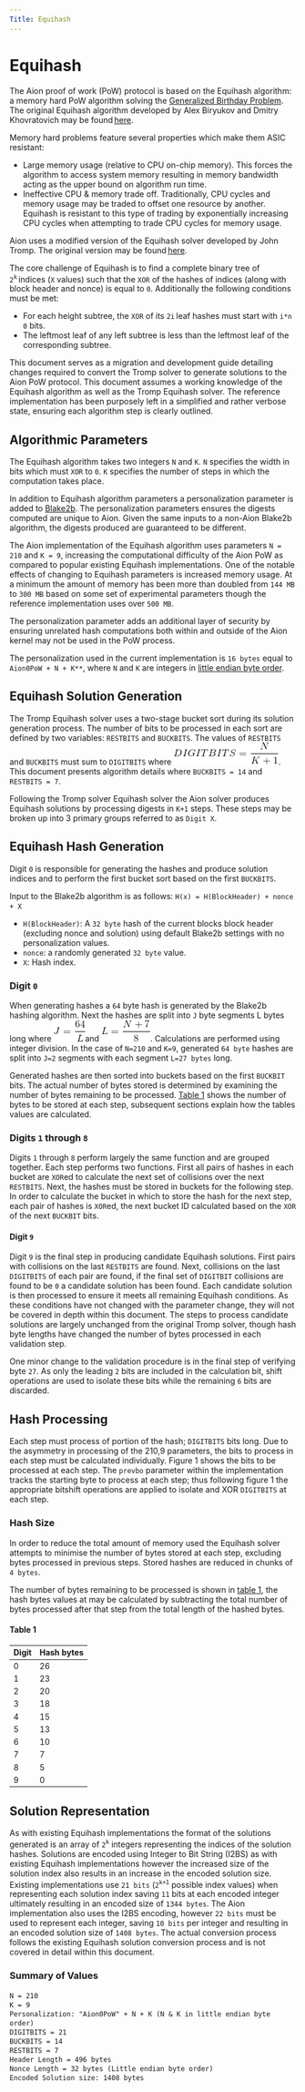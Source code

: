 ```yaml
---
Title: Equihash
---
```


# Equihash

The Aion proof of work (PoW) protocol is based on the Equihash algorithm: a memory hard PoW algorithm solving the [Generalized Birthday Problem](https://en.wikipedia.org/wiki/Birthday_problem). The original Equihash algorithm developed by Alex Biryukov and Dmitry Khovratovich may be found [here](https://github.com/khovratovich/equihash).

Memory hard problems feature several properties which make them ASIC resistant:

- Large memory usage (relative to CPU on-chip memory). This forces the algorithm to access system memory resulting in memory bandwidth acting as the upper bound on algorithm run time.
- Ineffective CPU & memory trade off. Traditionally, CPU cycles and memory usage may be traded to offset one resource by another. Equihash is resistant to this type of trading by exponentially increasing CPU cycles when attempting to trade CPU cycles for memory usage.

Aion uses a modified version of the Equihash solver developed by John Tromp. The original version may be found [here](https://github.com/tromp/equihash).

The core challenge of Equihash is to find a complete binary tree of `2`<sup>`k`</sup> indices (`X` values) such that the `XOR` of the hashes of indices (along with block header and nonce) is equal to `0`. Additionally the following conditions must be met:

- For each height subtree, the `XOR` of its `2i` leaf hashes must start with `i*n 0` bits.
- The leftmost leaf of any left subtree is less than the leftmost leaf of the corresponding subtree.

This document serves as a migration and development guide detailing changes required to convert the Tromp solver to generate solutions to the Aion PoW protocol. This document assumes a working knowledge of the Equihash algorithm as well as the Tromp Equihash solver. The reference implementation has been purposely left in a simplified and rather verbose state, ensuring each algorithm step is clearly outlined.

## Algorithmic Parameters

The Equihash algorithm takes two integers `N` and `K`. `N` specifies the width in bits which must `XOR` to `0`. `K` specifies the number of steps in which the computation takes place.

In addition to Equihash algorithm parameters a personalization parameter is added to [Blake2b](https://blake2.net/). The personalization parameters ensures the digests computed are unique to Aion. Given the same inputs to a non-Aion Blake2b algorithm, the digests produced are guaranteed to be different.

The Aion implementation of the Equihash algorithm uses parameters `N = 210` and `K = 9`, increasing the computational difficulty of the Aion PoW as compared to popular existing Equihash implementations. One of the notable effects of changing to Equihash parameters is increased memory usage. At a minimum the amount of memory has been more than doubled from `144 MB` to `300 MB` based on some set of experimental parameters though the reference implementation uses over `500 MB`.

The personalization parameter adds an additional layer of security by ensuring unrelated hash computations both within and outside of the Aion kernel may not be used in the PoW process.

The personalization used in the current implementation is `16 bytes` equal to `Aion0PoW + N + K**`, where `N` and `K` are integers in [little endian byte order](https://en.wikipedia.org/wiki/Endianness).

## Equihash Solution Generation

The Tromp Equihash solver uses a two-stage bucket sort during its solution generation process. The number of bits to be processed in each sort are defined by two variables: `RESTBITS` and `BUCKBITS`. The values of `RESTBITS` and `BUCKBITS` must sum to `DIGITBITS` where ![equation](/mining/images/equation-digitbits.png). This document presents algorithm details where `BUCKBITS = 14` and `RESTBITS = 7`.

Following the Tromp solver Equihash solver the Aion solver produces Equihash solutions by processing digests in `K+1` steps. These steps may be broken up into 3 primary groups referred to as `Digit X`.

## Equihash Hash Generation

Digit `0` is responsible for generating the hashes and produce solution indices and to perform the first bucket sort based on the first `BUCKBITS`.

Input to the Blake2b algorithm is as follows: `H(x) = H(BlockHeader) + nonce + X`

- `H(BlockHeader)`: A `32 byte` hash of the current blocks block header (excluding nonce and solution) using default Blake2b settings with no personalization values.
- `nonce`: a randomly generated `32 byte` value.
- `X`: Hash index.

### Digit `0`

When generating hashes a `64` byte hash is generated by the Blake2b hashing algorithm. Next the hashes are split into `J` byte segments L bytes long where ![equation](/mining/images/equation-j.png)and ![equation](/mining/images/equation-l.png). Calculations are performed using integer division. In the case of `N=210` and `K=9`, generated `64 byte` hashes are split into `J=2` segments with each segment `L=27 bytes` long.

Generated hashes are then sorted into buckets based on the first `BUCKBIT` bits. The actual number of bytes stored is determined by examining the number of bytes remaining to be processed. [Table 1](#section-table-1) shows the number of bytes to be stored at each step, subsequent sections explain how the tables values are calculated.

### Digits `1` through `8`

Digits `1` through `8` perform largely the same function and are grouped together. Each step performs two functions. First all pairs of hashes in each bucket are `XOR`ed to calculate the next set of collisions over the next `RESTBITS`. Next, the hashes must be stored in buckets for the following step. In order to calculate the bucket in which to store the hash for the next step, each pair of hashes is `XOR`ed, the next bucket ID calculated based on the `XOR` of the next `BUCKBIT` bits.

#### Digit `9`

Digit `9` is the final step in producing candidate Equihash solutions. First pairs with collisions on the last `RESTBITS` are found. Next, collisions on the last `DIGITBITS` of each pair are found, if the final set of `DIGITBIT` collisions are found to be `0` a candidate solution has been found. Each candidate solution is then processed to ensure it meets all remaining Equihash conditions. As these conditions have not changed with the parameter change, they will not be covered in depth within this document. The steps to process candidate solutions are largely unchanged from the original Tromp solver, though hash byte lengths have changed the number of bytes processed in each validation step.

One minor change to the validation procedure is in the final step of verifying byte `27`. As only the leading `2` bits are included in the calculation bit, shift operations are used to isolate these bits while the remaining `6` bits are discarded.

## Hash Processing

Each step must process of portion of the hash; `DIGITBITS` bits long. Due to the asymmetry in processing of the 210,9 parameters, the bits to process in each step must be calculated individually. Figure 1 shows the bits to be processed at each step. The `prevbo` parameter within the implementation tracks the starting byte to process at each step; thus following figure 1 the appropriate bitshift operations are applied to isolate and XOR `DIGITBITS` at each step.

### Hash Size

In order to reduce the total amount of memory used the Equihash solver attempts to minimise the number of bytes stored at each step, excluding bytes processed in previous steps. Stored hashes are reduced in chunks of `4 bytes`.

The number of bytes remaining to be processed is shown in [table 1](#section-table-1), the hash bytes values at may be calculated by subtracting the total number of bytes processed after that step from the total length of the hashed bytes.

#### Table 1

| Digit | Hash bytes |
| ----- | ---------- |
| 0     | 26         |
| 1     | 23         |
| 2     | 20         |
| 3     | 18         |
| 4     | 15         |
| 5     | 13         |
| 6     | 10         |
| 7     | 7          |
| 8     | 5          |
| 9     | 0          |

## Solution Representation

As with existing Equihash implementations the format of the solutions generated is an array of `2`<sup>`k`</sup> integers representing the indices of the solution hashes. Solutions are encoded using Integer to Bit String (I2BS) as with existing Equihash implementations however the increased size of the solution index also results in an increase in the encoded solution size. Existing implementations use `21 bits` (`2`<sup>`k+1`</sup> possible index values) when representing each solution index saving `11` bits at each encoded integer ultimately resulting in an encoded size of `1344 bytes`. The Aion implementation also uses the I2BS encoding, however `22 bits` must be used to represent each integer, saving `10 bits` per integer and resulting in an encoded solution size of `1408 bytes`. The actual conversion process follows the existing Equihash solution conversion process and is not covered in detail within this document.

### Summary of Values

```text
N = 210
K = 9
Personalization: "Aion0PoW" + N + K (N & K in little endian byte order)
DIGITBITS = 21
BUCKBITS = 14
RESTBITS = 7
Header Length = 496 bytes
Nonce Length = 32 bytes (Little endian byte order)
Encoded Solution size: 1408 bytes
```